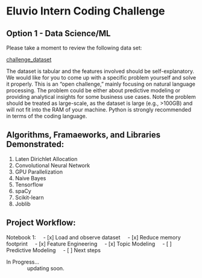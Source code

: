Eluvio Intern Coding Challenge
==============================

Option 1 - Data Science/ML
--------------------------

Please take a moment to review the following data set:

[challenge_dataset](https://drive.google.com/file/d/15X00ZWBjla7qGOIW33j8865QdF89IyAk/view?usp=sharing)

The dataset is tabular and the features involved should be self-explanatory. We would like for you to come up with a specific problem yourself and solve it properly. This is an “open challenge,” mainly focusing on natural language processing. The problem could be either about predictive modeling or providing analytical insights for some business use cases. Note the problem should be treated as large-scale, as the dataset is large (e.g., >100GB) and will not fit into the RAM of your machine. Python is strongly recommended in terms of the coding language.

Algorithms, Framaeworks, and Libraries Demonstrated:
----------------------------------------------------

1. Laten Dirichlet Allocation
2. Convolutional Neural Network
3. GPU Parallelization
4. Naive Bayes
5. Tensorflow
6. spaCy
7. Scikit-learn
8. Joblib

Project Workflow:
-----------------

Notebook 1:
&nbsp;&nbsp;&nbsp;&nbsp;- [x] Load and observe dataset
&nbsp;&nbsp;&nbsp;&nbsp;- [x] Reduce memory footprint
&nbsp;&nbsp;&nbsp;&nbsp;- [x] Feature Engineering
&nbsp;&nbsp;&nbsp;&nbsp;- [x] Topic Modeling
&nbsp;&nbsp;&nbsp;&nbsp;- [ ] Predictive Modeling
&nbsp;&nbsp;&nbsp;&nbsp;- [ ] Next steps

In Progress...  
&nbsp;&nbsp;&nbsp;&nbsp;&nbsp;&nbsp;&nbsp;&nbsp;&nbsp;&nbsp;&nbsp;&nbsp;&nbsp;&nbsp;updating soon.
